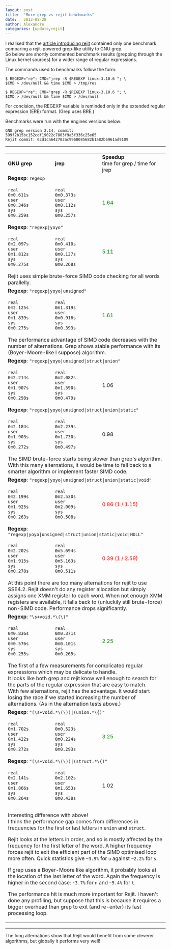 ```yaml
---
layout: post
title:  "More grep vs rejit benchmarks"
date:   2013-08-28
author: Alexandre
categories: [update,rejit]
---
```



I realised that the [article introducing rejit][rejit article] contained only one benchmark
comparing a rejit-powered grep-like utility to GNU grep.
<br />
So below are shortly commented benchmark results (grepping through the Linux kernel
sources) for a wider range of regular expressions.

The commands used to benchmarks follow the form:

    $ REGEXP="re"; CMD="jrep -R $REGEXP linux-3.10.6 "; \
    $CMD > /dev/null && time $CMD > /tmp/res

    $ REGEXP="re"; CMD="grep -R $REGEXP linux-3.10.6 "; \
    $CMD > /dev/null && time $CMD > /dev/null

For concision, the REGEXP variable is reminded only in the extended regular
expression (ERE) format. (Grep uses BRE.)

Benchmarks were run with the engines versions below:

    GNU grep version 2.14, commit: 599f2b15bc152cdf19022c7803f9a5f336c25e65
    Rejit commit: 6cd1ca642783ac9968085682b1a82b6961ad9109

<hr>

<table style="width:100%; margin-top:20px;">
  <tr>
    <td>
      <strong>GNU grep</strong>
    </td>
    <td>
      <strong>jrep</strong>
    </td>
    <td>
      <strong>Speedup</strong>
      <br />time for grep / time for jrep
    </td>
  </tr>
  <tr>
    <td colspan="3">
      <strong>Regexp</strong>: <code>regexp</code>
    </td>
  </tr>
  <tr>
    <td>
      <pre style="width:80%"><code>real  0m0.611s
user  0m0.346s
sys   0m0.259s</code></pre>
    </td>
    <td>
      <pre style="width:80%"><code>real  0m0.373s
user  0m0.112s
sys   0m0.257s</code></pre>
    </td>
    <td>
      <span style="color:green">1.64</span>
    </td>
  </tr>
  <tr>
    <td colspan="3">
      <strong>Regexp</strong>: <code>"regexp|yoyo"</code>
    </td>
  </tr>
  <tr>
    <td>
      <pre style="width:80%"><code>real  0m2.097s
user  0m1.812s
sys   0m0.275s</code></pre>
    </td>
    <td>
      <pre style="width:80%"><code>real  0m0.410s
user  0m0.137s
sys   0m0.268s</code></pre>
    </td>
    <td>
      <span style="color:green">5.11</span>
    </td>
  </tr>
  <tr><td colspan="3">
    Rejit uses simple brute-force SIMD code checking for all words
    parallelly.
  </td></tr>
  <tr>
    <td colspan="3">
      <strong>Regexp</strong>: <code>"regexp|yoyo|unsigned"</code>
    </td>
  </tr>
  <tr>
    <td>
      <pre style="width:80%"><code>real  0m2.125s
user  0m1.839s
sys   0m0.275s</code></pre>
    </td>
    <td>
      <pre style="width:80%"><code>real  0m1.319s
user  0m0.916s
sys   0m0.393s</code></pre>
    </td>
    <td>
      <span style="color:green">1.61</span>
    </td>
  </tr>
  <tr><td colspan="3">
    The performance advantage of SIMD code decreases with the number of
    alternations. Grep shows stable performance with its (Boyer-Moore-like
    I suppose) algorithm.
  </td></tr>
  <tr>
    <td colspan="3">
      <strong>Regexp</strong>: <code>"regexp|yoyo|unsigned|struct|union"</code>
    </td>
  </tr>
  <tr>
    <td>
      <pre style="width:80%"><code>real  0m2.214s
user  0m1.907s
sys   0m0.298s</code></pre>
    </td>
    <td>
      <pre style="width:80%"><code>real  0m2.082s
user  0m1.590s
sys   0m0.479s</code></pre>
    </td>
    <td>
      <span>1.06</span>
    </td>
  </tr>
  <tr>
    <td colspan="3">
      <strong>Regexp</strong>: <code>"regexp|yoyo|unsigned|struct|union|static"</code>
    </td>
  </tr>
  <tr>
    <td>
      <pre style="width:80%"><code>real  0m2.184s
user  0m1.903s
sys   0m0.272s</code></pre>
    </td>
    <td>
      <pre style="width:80%"><code>real  0m2.239s
user  0m1.730s
sys   0m0.497s</code></pre>
    </td>
    <td>
      <span>0.98</span>
    </td>
  </tr>
  <tr><td colspan="3">
    The SIMD brute-force starts being slower than grep's algorithm.
    With this many alternations, it would be time to fall back to a smarter
    algorithm or implement faster SIMD code.
  </td></tr>
  <tr>
    <td colspan="3">
      <strong>Regexp</strong>: <code>"regexp|yoyo|unsigned|struct|union|static|void"</code>
    </td>
  </tr>
  <tr>
    <td>
      <pre style="width:80%"><code>real  0m2.199s
user  0m1.925s
sys   0m0.263s</code></pre>
    </td>
    <td>
      <pre style="width:80%"><code>real  0m2.530s
user  0m2.009s
sys   0m0.508s</code></pre>
    </td>
    <td>
      <span style="color:red">0.86 (1 / 1.15) </span>
    </td>
  </tr>
  <tr>
    <td colspan="3">
      <strong>Regexp</strong>: <code>"regexp|yoyo|unsigned|struct|union|static|void|NULL"</code>
    </td>
  </tr>
  <tr>
    <td>
      <pre style="width:80%"><code>real  0m2.202s
user  0m1.915s
sys   0m0.278s</code></pre>
    </td>
    <td>
      <pre style="width:80%"><code>real  0m5.694s
user  0m5.163s
sys   0m0.511s</code></pre>
    </td>
    <td>
      <span style="color:red">0.39 (1 / 2.59)</span>
    </td>
  </tr>
  <tr><td colspan="3">
    At this point there are too many alternations for rejit to use SSE4.2.
    Rejit doesn't do any register allocation but simply assigns one XMM
    register to each word. 
    When not enough XMM registers are available, it falls back to (unluckily
    still brute-force) non-SIMD code.
    Performance drops significantly.
  </td></tr>
  <tr>
    <td colspan="3">
      <strong>Regexp</strong>: <code>"\s+void.*\(\)"</code>
    </td>
  </tr>
  <tr>
    <td>
      <pre style="width:80%"><code>real  0m0.836s
user  0m0.576s
sys   0m0.255s</code></pre>
    </td>
    <td>
      <pre style="width:80%"><code>real  0m0.371s
user  0m0.101s
sys   0m0.265s</code></pre>
    </td>
    <td>
      <span style="color:green">2.25</span>
    </td>
  </tr>
  <tr><td colspan="3">
    The first of a few measurements for complicated regular expressions which
    may be delicate to handle.
    <br />It looks like both grep and rejit know well enough to search for the
    parts of the regular expression that are easy to match.
    <br />With few alternations, rejit has the advantage.
    It would start losing the race if we started increasing the number of
    alternations. (As in the alternation tests above.)
  </td></tr>
  <tr>
    <td colspan="3">
      <strong>Regexp</strong>: <code>"(\s+void.*\(\))|(union.*\{)"</code>
    </td>
  </tr>
  <tr>
    <td>
      <pre style="width:80%"><code>real  0m1.702s
user  0m1.422s
sys   0m0.272s</code></pre>
    </td>
    <td>
      <pre style="width:80%"><code>real  0m0.523s
user  0m0.224s
sys   0m0.293s</code></pre>
    </td>
    <td>
      <span style="color:green">3.25</span>
    </td>
  </tr>
  <tr>
    <td colspan="3">
      <strong>Regexp</strong>: <code>"(\s+void.*\(\))|(struct.*\{)"</code>
    </td>
  </tr>
  <tr>
    <td>
      <pre style="width:80%"><code>real  0m2.141s
user  0m1.866s
sys   0m0.264s</code></pre>
    </td>
    <td>
      <pre style="width:80%"><code>real  0m2.102s
user  0m1.653s
sys   0m0.438s</code></pre>
    </td>
    <td>
      <span>1.02</span>
    </td>
  </tr>
  <tr><td colspan="3">
    <p>
    Interesting difference with above!<br />
    I think the performance gap comes from differences in frequencies for the
    first or last letters in <code>union</code> and <code>struct</code>.
    </p>
    <p>
    Rejit looks at the letters in order, and so is mostly affected by the
    frequency for the first letter of the word. A higher frequency forces rejit to
    exit the efficient part of the SIMD optimised loop more often.  Quick
    statistics give <code>~3.9%</code> for <code>u</code>
    against <code>~2.2%</code> for <code>s</code>.
    </p>
    <p>
    If grep uses a Boyer-Moore like algorithm, it probably looks at the
    location of the last letter of the word. Again the frequency is higher in
    the second case:
    <code>~3.7%</code> for <code>n</code> and <code>~5.4%</code> for
    <code>t</code>.
    </p>
    <p>
    The performance hit is much more important for Rejit. I haven't done any
    profiling, but suppose that this is because it requires a bigger overhead
    than grep to exit (and re-enter) its fast processing loop.
    </p>
  </td></tr>
</table>

<hr>

The long alternations show that Rejit would benefit from some cleverer
algorithms, but globally it performs very well!




[rejit article]: /projects/rejit/
